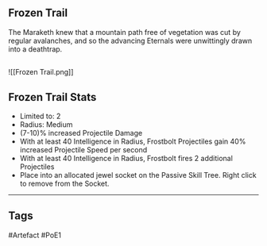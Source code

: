 ## Frozen Trail
The Maraketh knew that a mountain path
free of vegetation was cut by regular avalanches,
and so the advancing Eternals were unwittingly drawn into a deathtrap.
##
![[Frozen Trail.png]]
## Frozen Trail Stats
- Limited to: 2
- Radius: Medium
- (7-10)% increased Projectile Damage
- With at least 40 Intelligence in Radius, Frostbolt Projectiles gain 40% increased Projectile Speed per second
- With at least 40 Intelligence in Radius, Frostbolt fires 2 additional Projectiles
- Place into an allocated jewel socket on the Passive Skill Tree. Right click to remove from the Socket.


---
## Tags
#Artefact
#PoE1